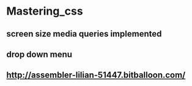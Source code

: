 # Mastering_css
## screen size media queries implemented 
## drop down menu
## http://assembler-lilian-51447.bitballoon.com/
